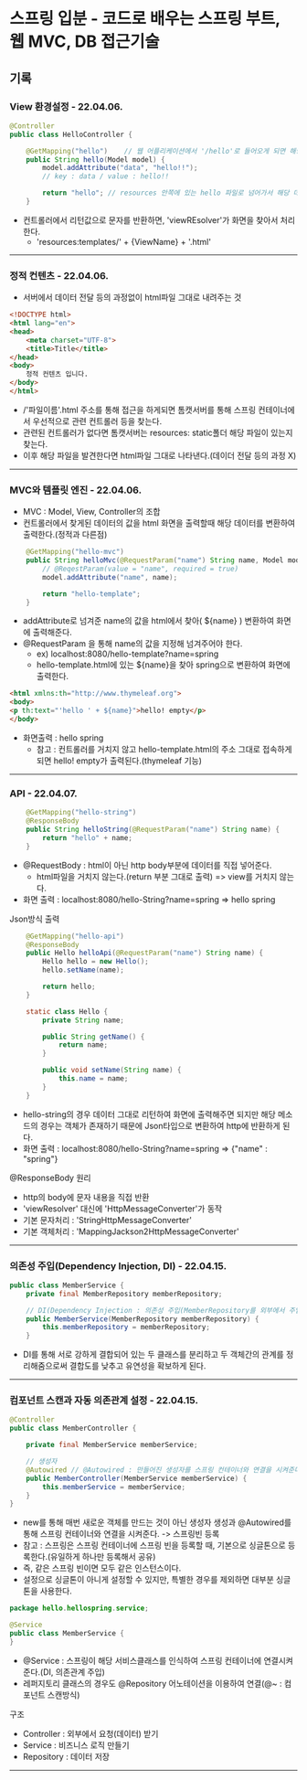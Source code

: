 # 스프링 입분 - 코드로 배우는 스프링 부트, 웹 MVC, DB 접근기술
## 기록
### View 환경설정 - 22.04.06.

``` java
@Controller
public class HelloController {

    @GetMapping("hello")    // 웹 어플리케이션에서 '/hello'로 들어오게 되면 해당 매서드를 호출한다.
    public String hello(Model model) {
        model.addAttribute("data", "hello!!");
        // key : data / value : hello!!

        return "hello"; // resources 안쪽에 있는 hello 파일로 넘어가서 해당 데이터를 넘기기
    }
```
* 컨트롤러에서 리턴값으로 문자를 반환하면, 'viewREsolver'가 화면을 찾아서 처리한다.
  * 'resources:templates/' + {ViewName} + '.html'

***

### 정적 컨텐츠 - 22.04.06.
* 서버에서 데이터 전달 등의 과정없이 html파일 그대로 내려주는 것
``` html
<!DOCTYPE html>
<html lang="en">
<head>
    <meta charset="UTF-8">
    <title>Title</title>
</head>
<body>
    정적 컨텐츠 입니다.
</body>
</html>
```
* /'파일이름'.html 주소를 통해 접근을 하게되면 톰캣서버를 통해 스프링 컨테이너에서 우선적으로 관련 컨트롤러 등을 찾는다.
* 관련된 컨트롤러가 없다면 톰캣서버는 resources: static폴더 해당 파일이 있는지 찾는다.
* 이후 해당 파일을 발견한다면 html파일 그대로 나타낸다.(데이더 전달 등의 과정 X)

***

### MVC와 템플릿 엔진 - 22.04.06.
* MVC : Model, View, Controller의 조합
* 컨트롤러에서 찾게된 데이터의 값을 html 화면을 출력할때 해당 데이터를 변환하여 출력한다.(정적과 다른점)
``` java
    @GetMapping("hello-mvc")
    public String helloMvc(@RequestParam("name") String name, Model model) {
        // @ReqestParam(value = "name", required = true)
        model.addAttribute("name", name);

        return "hello-template";
    }
```
* addAttribute로 넘겨준 name의 값을 html에서 찾아( ${name} ) 변환하여 화면에 출력해준다.
* @RequestParam 을 통해 name의 값을 지정해 넘겨주어야 한다.
  * ex) localhost:8080/hello-template?name=spring
  * hello-template.html에 있는 ${name}을 찾아 spring으로 변환하여 화면에 출력한다.
``` html
<html xmlns:th="http://www.thymeleaf.org">
<body>
<p th:text="'hello ' + ${name}">hello! empty</p>
</body>
```
* 화면출력 : hello spring
  * 참고 : 컨트롤러를 거치지 않고 hello-template.html의 주소 그대로 접속하게되면 hello! empty가 출력된다.(thymeleaf 기능)
***
### API - 22.04.07.
``` java
    @GetMapping("hello-string")
    @ResponseBody
    public String helloString(@RequestParam("name") String name) {
        return "hello" + name;
    }
```
* @RequestBody : html이 아닌 http body부분에 데이터를 직접 넣어준다.
    * html파일을 거치지 않는다.(return 부분 그대로 출력) => view를 거치지 않는다.
* 화면 출력 : localhost:8080/hello-String?name=spring => hello spring   

Json방식 출력
``` java
    @GetMapping("hello-api")
    @ResponseBody
    public Hello helloApi(@RequestParam("name") String name) {
        Hello hello = new Hello();
        hello.setName(name);

        return hello;
    }

    static class Hello {
        private String name;

        public String getName() {
            return name;
        }

        public void setName(String name) {
            this.name = name;
        }
    }
```
* hello-string의 경우 데이터 그대로 리턴하여 화면에 출력해주면 되지만 해당 메소드의 경우는 객체가 존재하기 때문에 Json타입으로 변환하여 http에 반환하게 된다.
* 화면 출력 : localhost:8080/hello-String?name=spring => {"name" : "spring"}   

@ResponseBody 원리
* http의 body에 문자 내용을 직접 반환
* 'viewResolver' 대신에 'HttpMessageConverter'가 동작
* 기본 문자처리 : 'StringHttpMessageConverter'
* 기본 객체처리 : 'MappingJackson2HttpMessageConverter'

***

### 의존성 주입(Dependency Injection, DI) - 22.04.15.
``` java
public class MemberService {
    private final MemberRepository memberRepository;

    // DI(Dependency Injection : 의존성 주입(MemberRepository를 외부에서 주입한다.)
    public MemberService(MemberRepository memberRepository) {
        this.memberRepository = memberRepository;
    }
```
* DI를 통해 서로 강하게 결합되어 있는 두 클래스를 분리하고 두 객체간의 관계를 정리해줌으로써 결합도를 낮추고 유연성을 확보하게 된다.

***

### 컴포넌트 스캔과 자동 의존관계 설정 - 22.04.15.
``` java
@Controller
public class MemberController {

    private final MemberService memberService;

    // 생성자
    @Autowired // @Autowired : 만들어진 생성자를 스프링 컨테이너와 연결을 시켜준다.
    public MemberController(MemberService memberService) {
        this.memberService = memberService;
    }
}
```
* new를 통해 매번 새로운 객체를 만드는 것이 아닌 생성자 생성과 @Autowired를 통해 스프링 컨테이너와 연결을 시켜준다. -> 스프링빈 등록
* 참고 : 스프링은 스프링 컨테이너에 스프링 빈을 등록할 때, 기본으로 싱글톤으로 등록한다.(유일하게 하나만 등록해서 공유)
* 즉, 같은 스프링 빈이면 모두 같은 인스턴스이다.
* 설정으로 싱글톤이 아니게 설정할 수 있지만, 특별한 경우를 제외하면 대부분 싱글톤을 사용한다.
``` java
package hello.hellospring.service;

@Service
public class MemberService { 
}
```
* @Service : 스프링이 해당 서비스클래스를 인식하여 스프링 컨테이너에 연결시켜준다.(DI, 의존관계 주입)
* 레퍼지토리 클래스의 경우도 @Repository 어노테이션을 이용하여 연결(@~ : 컴포넌트 스캔방식)

구조
* Controller : 외부에서 요청(데이터) 받기
* Service : 비즈니스 로직 만들기
* Repository : 데이터 저장

***

### 
